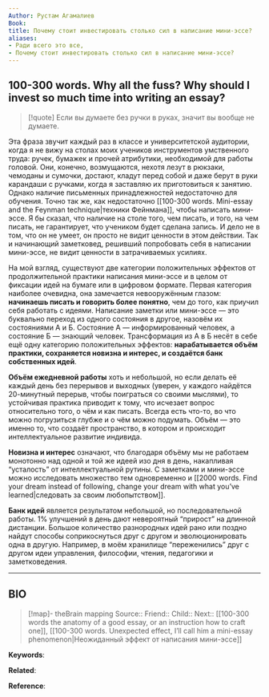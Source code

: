 ```yaml
---
Author: Рустам Агамалиев
Book: 
title: Почему стоит инвестировать столько сил в написание мини-эссе?
aliases:
- Ради всего это все,
- Почему стоит инвестировать столько сил в написание мини-эссе?
---
```


## 100-300 words. Why all the fuss? Why should I invest so much time into writing an essay?

> [!quote]
> Если вы думаете без ручки в руках, значит вы вообще не думаете.

Эта фраза звучит каждый раз в классе и университетской аудитории, когда я не вижу на столах моих учеников инструментов умственного труда: ручек, бумажек и прочей атрибутики, необходимой для работы головой. Они, конечно, возмущаются, нехотя лезут в рюкзаки, чемоданы и сумочки, достают, кладут перед собой и даже берут в руки карандаши с ручками, когда я заставляю их приготовиться к занятию. Однако наличие письменных принадлежностей недостаточно для обучения. Точно так же, как недостаточно [[100-300 words. Mini-essay and the Feynman technique|техники Фейнмана]], чтобы написать мини-эссе. Я бы сказал, что наличие на столе того, чем писать, и того, на чем писать, не гарантирует, что учеником будет сделана запись. И дело не в том, что он не умеет, он просто не видит ценности в этом действии. Так и начинающий заметковед, решивший попробовать себя в написании мини-эссе, не видит ценности в затрачиваемых усилиях.

На мой взгляд, существуют две категории положительных эффектов от продолжительной практики написания мини-эссе и в целом от фиксации идей на бумаге или в цифровом формате. Первая категория наиболее очевидна, она замечается невооружённым глазом: **начинаешь писать и говорить более понятно**, чем до того, как приучил себя работать с идеями. Написание заметки или мини-эссе — это буквально переход из одного состояния в другое, назовём их состояниями А и Б. Состояние А — информированный человек, а состояние Б — знающий человек. Трансформация из А в Б несёт в себе ещё одну категорию положительных эффектов: **нарабатывается объём практики, сохраняется новизна и интерес, и создаётся банк собственных идей**.

**Объём ежедневной работы** хоть и небольшой, но если делать её каждый день без перерывов и выходных (уверен, у каждого найдётся 20-минутный перерыв, чтобы поиграться со своими мыслями), то устойчивая практика приводит к тому, что исчезает вопрос относительно того, о чём и как писать. Всегда есть что-то, во что можно погрузиться глубже и о чём можно подумать. Объём — это именно то, что создаёт пространство, в котором и происходит интеллектуальное развитие индивида.

**Новизна и интерес** означают, что благодаря объёму мы не работаем монотонно над одной и той же идеей изо дня в день, накапливая “усталость” от интеллектуальной рутины. С заметками и мини-эссе можно исследовать множество тем одновременно и [[2000 words. Find your dream instead of following, change your dream with what you’ve learned|следовать за своим любопытством]].

**Банк идей** является результатом небольшой, но последовательной работы. 1% улучшений в день дают невероятный “прирост” на длинной дистанции. Большое количество разнородных идей рано или поздно найдут способы соприкоснуться друг с другом и эволюционировать одна в другую. Например, в моём хранилище “переженились” друг с другом идеи управления, философии, чтения, педагогики и заметковедения.

***
## BIO
> [!map]- theBrain mapping
> Source::
> Friend::
> Child::
> Next:: [[100-300 words the anatomy of a good essay, or an instruction how to craft one]], [[100-300 words. Unexpected effect, I’ll call him a mini-essay phenomenon|Неожиданный эффект от написания мини-эссе]]

**Keywords**:

**Related**:

**Reference**: 